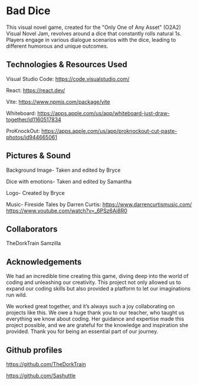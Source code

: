 # Bad Dice
This visual novel game, created for the "Only One of Any Asset" (O2A2) Visual Novel Jam, revolves around a dice that constantly rolls natural 1s. Players engage in various dialogue scenarios with the dice, leading to different humorous and unique outcomes.

## Technologies & Resources Used
Visual Studio Code: https://code.visualstudio.com/

React: https://react.dev/

Vite: https://www.npmjs.com/package/vite

Whiteboard: https://apps.apple.com/us/app/whiteboard-just-draw-together/id1160517834

ProKnockOut: https://apps.apple.com/us/app/proknockout-cut-paste-photos/id944665061


## Pictures & Sound
Background Image- Taken and edited by Bryce

Dice with emotions- Taken and edited by Samantha

Logo- Created by Bryce

Music- Fireside Tales by Darren Curtis: https://www.darrencurtismusic.com/ https://www.youtube.com/watch?v=_6PSz6Aj8R0


## Collaborators 
TheDorkTrain
Samzilla

## Acknowledgements
We had an incredible time creating this game, diving deep into the world of coding and unleashing our creativity. This project not only allowed us to expand our coding skills but also provided a platform to let our imaginations run wild.

We worked great together, and it’s always such a joy collaborating on projects like this. We owe a huge thank you to our teacher, who taught us everything we know about coding. Her guidance and expertise made this project possible, and we are grateful for the knowledge and inspiration she provided. Thank you for being an essential part of our journey.

## Github profiles
https://github.com/TheDorkTrain

https://github.com/Sashuttle